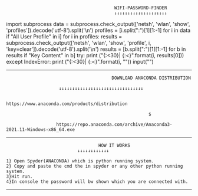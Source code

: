                                              WIFI-PASSWORD-FINDER
                                             ↓↓↓↓↓↓↓↓↓↓↓↓↓↓↓↓↓↓↓↓


import subprocess
data = subprocess.check_output(['netsh', 'wlan', 'show', 'profiles']).decode('utf-8').split('\n')
profiles = [i.split(":")[1][1:-1] for i in data if "All User Profile" in i]
for i in profiles:
    results = subprocess.check_output(['netsh', 'wlan', 'show', 'profile', i, 'key=clear']).decode('utf-8').split('\n')
    results = [b.split(":")[1][1:-1] for b in results if "Key Content" in b]
    try:
        print ("{:<30}|  {:<}".format(i, results[0]))
    except IndexError:
        print ("{:<30}|  {:<}".format(i, ""))
input("")


______________________________________________________________________________________________________________________________________________________________________



                                            DOWNLOAD ANACONDA DISTRIBUTION 
                                            
					    ↓↓↓↓↓↓↓↓↓↓↓↓↓↓↓↓↓↓↓↓↓↓↓↓↓↓↓↓↓↓↓↓
                                            
                                   https://www.anaconda.com/products/distribution
                                   
                                                          $
                                                          
                       https://repo.anaconda.com/archive/Anaconda3-2021.11-Windows-x86_64.exe
		       
		       
		                   
_____________________________________________________________________________________________________________________________________________________________________________
                       
		                     
				                       HOW IT WORKS
						       ↓↓↓↓↓↓↓↓↓↓↓↓
						    
	1} Open Spyder(ANACONDA) which is python running system.
	2} Copy and paste the cmd the in spyder or any other python running system.
	3}Hit run.
	4}In console the password will bw shown which you are connected with.
	
	
	
__________________________________________________________________________________________________________________________________________________________________________________________________________________________________________________________________________________________________________________________________________________________________________________________________________________________________________________________________________________________________________________________________________________________________________________________________________________________________________________________________________________________________________________________________________________________________________________________________________________________________________________________________________________________________________________________________________________________________________________________________________________________________________________________________________________________________________________________________________________________________________________________________________________________________________________________________________________________________________________________________________________________________________________________________________________________________________________________________________________________________________________________________________________________________________________
